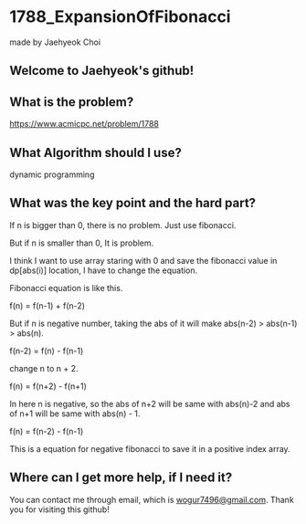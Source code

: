 # 1788_ExpansionOfFibonacci

made by Jaehyeok Choi

## Welcome to Jaehyeok's github!

## What is the problem?

https://www.acmicpc.net/problem/1788

## What Algorithm should I use?

dynamic programming

## What was the key point and the hard part?

If n is bigger than 0, there is no problem. Just use fibonacci.

But if n is smaller than 0, It is problem.

I think I want to use array staring with 0 and save the fibonacci value in dp[abs(i)] location, I have to change the equation.

Fibonacci equation is like this.

f(n) = f(n-1) + f(n-2)

But if n is negative number, taking the abs of it will make abs(n-2) > abs(n-1) > abs(n).

f(n-2)  = f(n) - f(n-1)

change n to n + 2.

f(n) = f(n+2) - f(n+1)

In here n is negative, so the abs of n+2 will be same with abs(n)-2 and abs of n+1 will be same with abs(n) - 1.

f(n) = f(n-2) - f(n-1)

This is a equation for negative fibonacci to save it in a positive index array.

## Where can I get more help, if I need it?

You can contact me through email, which is wogur7496@gmail.com.
Thank you for visiting this github!
